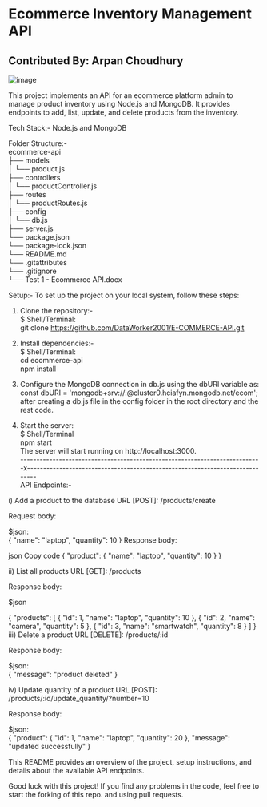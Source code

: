 # Ecommerce Inventory Management API

## Contributed By: Arpan Choudhury

![image](https://github.com/DataWorker2001/E-COMMERCE-API/assets/123379937/9b5f4fd9-391f-4f4c-99d8-cedaf8f97aab)


This project implements an API for an ecommerce platform admin to manage product inventory using Node.js and MongoDB. It provides endpoints to add, list, update, and delete products from the inventory.

Tech Stack:- 
Node.js and MongoDB

Folder Structure:- <br/> 
ecommerce-api <br/>
├── models <br/>
│   └── product.js <br/>
├── controllers <br/>
│   └── productController.js <br/>
├── routes <br/>
│   └── productRoutes.js <br/>
├── config <br/>
│   └── db.js <br/>
├── server.js <br/>
└── package.json <br/>
└── package-lock.json <br/>
└── README.md <br/>
└── .gitattributes <br/>
└── .gitignore <br/>
└── Test 1 - Ecommerce API.docx <br/>

Setup:-
To set up the project on your local system, follow these steps:

1) Clone the repository:- <br/>
$ Shell/Terminal:<br/>
git clone https://github.com/DataWorker2001/E-COMMERCE-API.git

3) Install dependencies:- <br/>
$ Shell/Terminal:<br/>
cd ecommerce-api<br/>
npm install


5) Configure the MongoDB connection in db.js using the dbURI variable as: <br/>
const dbURI = 'mongodb+srv://<username>:<password>@cluster0.hciafyn.mongodb.net/ecom';<br/>
 after creating a db.js file in the config folder in the root directory and the rest code.

5) Start the server:<br/>
$ Shell/Terminal <br/>
npm start <br/>
The server will start running on http://localhost:3000.<br/>
---------------------------------------------------------------------------x----------------------------------------------------------------------------- <br/>
API Endpoints:-

i) Add a product to the database
URL [POST]: /products/create

Request body:

$json: <br/>
{
  "name": "laptop",
  "quantity": 10
}
Response body:

json
Copy code
{
  "product": {
    "name": "laptop",
    "quantity": 10
  }
}

ii) List all products
URL [GET]: /products

Response body: <br/>

$json <br/>

{
  "products": [
    {
      "id": 1,
      "name": "laptop",
      "quantity": 10
    },
    {
      "id": 2,
      "name": "camera",
      "quantity": 5
    },
    {
      "id": 3,
      "name": "smartwatch",
      "quantity": 8
    }
  ]
}
iii) Delete a product
URL [DELETE]: /products/:id

Response body: <br/>

$json: <br/>
{
  "message": "product deleted"
}

iv) Update quantity of a product
URL [POST]: /products/:id/update_quantity/?number=10

Response body:

$json: <br/>
{
  "product": {
    "id": 1,
    "name": "laptop",
    "quantity": 20
  },
  "message": "updated successfully"
}

This README provides an overview of the project, setup instructions, and details about the available API endpoints.


Good luck with this project! If you find any problems in the code, feel free to start the forking of this repo. and using pull requests.





